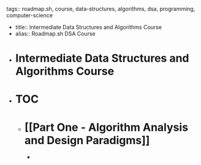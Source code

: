 tags:: roadmap.sh, course, data-structures, algorithms, dsa, programming, computer-science

- title:: Intermediate Data Structures and Algorithms Course
- alias:: Roadmap.sh DSA Course
- # Intermediate Data Structures and Algorithms Course
- # TOC
	- # [[Part One - Algorithm Analysis and Design Paradigms]]
		-